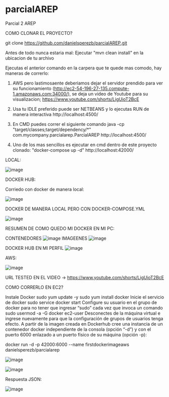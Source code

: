 # parcialAREP
Parcial 2 AREP

COMO CLONAR EL PROYECTO?

 git clone https://github.com/danielsperezb/parcialAREP.git

Antes de todo nunca estaria mal: Ejecutar "mvn clean install" en la ubicacion de tu archivo 

Ejecutas el anterior comando en la carpera que te quede mas comodo, hay maneras de correrlo:

1. AWS pero lastimosaente deberiamos dejar el servidor prendido para ver su funcionamiento (http://ec2-54-196-27-135.compute-1.amazonaws.com:34000/), se  deja un video de Youtube para su visualizacion;  https://www.youtube.com/shorts/LigUioT2BcE

2. Usa tu IDLE preferido puede ser NETBEANS y lo ejecutas RUN de manera interactiva http://localhost:4500/

3. En CMD puedes correr el siguiente comando java -cp "target/classes;target/dependency/*" com.mycompany.parcialarep.ParcialAREP http://localhost:4500/

5. Uno de los mas sencillos es ejecutar en cmd dentro de este proyecto clonado: "docker-compose up -d"    http://localhost:42000/

   


LOCAL:

![image](https://github.com/danielsperezb/parcialAREP/assets/101849347/8d7b649e-6c6b-4109-a540-e6d1953d2550)

DOCKER HUB:

Corriedo con docker de manera local:

![image](https://github.com/danielsperezb/parcialAREP/assets/101849347/adfd06c1-47a0-40d7-9fae-57fc0f0213c1)



DOCKER DE MANERA LOCAL PERO CON DOCKER-COMPOSE.YML 

![image](https://github.com/danielsperezb/parcialAREP/assets/101849347/1239e9c3-3225-4a67-97ca-fc59ea9fc1fc)


RESUMEN DE COMO QUEDO MI DOCKER EN MI PC:

CONTENEDORES
![image](https://github.com/danielsperezb/parcialAREP/assets/101849347/88ac4d25-904b-4005-b5c9-c48c86fc26a9)
IMAGEENES
![image](https://github.com/danielsperezb/parcialAREP/assets/101849347/f773b848-6676-4b6e-985a-a42dd4dfad70)



DOCKER HUB EN MI PERFIL
![image](https://github.com/danielsperezb/parcialAREP/assets/101849347/d46821c4-261e-4665-8363-96c059b89512)

AWS:


![image](https://github.com/danielsperezb/parcialAREP/assets/101849347/b4edb119-887e-44ad-89f8-2f2802ea016e)

URL TESTED EN EL VIDEO -> https://www.youtube.com/shorts/LigUioT2BcE

COMO CORRERLO EN EC2?

Instale Docker
sudo yum update -y
sudo yum install docker
Inicie el servicio de docker
sudo service docker start
Configure su usuario en el grupo de docker para no tener que ingresar “sudo” cada vez que invoca un comando
sudo usermod -a -G docker ec2-user
Desconectes de la máquina virtual e ingrese nuevamente para que la configuración de grupos de usuarios tenga efecto.
A partir de la imagen creada en Dockerhub cree una instancia de un contenedor docker independiente de la consola (opción “-d”) y con el puerto 6000 enlazado a un puerto físico de su máquina (opción -p):


docker run -d -p 42000:6000 --name firstdockerimageaws danielsperezb/parcialarep


![image](https://github.com/danielsperezb/parcialAREP/assets/101849347/f10bd05e-0ba8-4223-b6f4-4b331465d615)




![image](https://github.com/danielsperezb/parcialAREP/assets/101849347/870b76d1-d56c-461d-9136-2f2505dd6e69)

Respuesta JSON:

![image](https://github.com/danielsperezb/parcialAREP/assets/101849347/65951834-5400-43f5-8fe0-f3263fd694ba)


